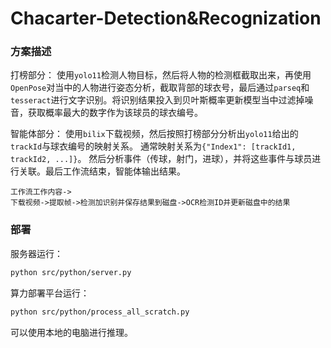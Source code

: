 # Chacarter-Detection&Recognization

### 方案描述

打榜部分：
使用`yolo11`检测人物目标，然后将人物的检测框截取出来，再使用`OpenPose`对当中的人物进行姿态分析，截取背部的球衣号，最后通过`parseq`和`tesseract`进行文字识别。将识别结果投入到贝叶斯概率更新模型当中过滤掉噪音，获取概率最大的数字作为该球员的球衣编号。

智能体部分：
使用`bilix`下载视频，然后按照打榜部分分析出`yolo11`给出的`trackId`与球衣编号的映射关系。
通常映射关系为`{"Index1": [trackId1, trackId2, ...]}`。
然后分析事件（传球，射门，进球），并将这些事件与球员进行关联。最后工作流结束，智能体输出结果。

```
工作流工作内容->
下载视频->提取帧->检测加识别并保存结果到磁盘->OCR检测ID并更新磁盘中的结果
```

### 部署
服务器运行：
```bash
python src/python/server.py
```

算力部署平台运行：
```bash
python src/python/process_all_scratch.py
```

可以使用本地的电脑进行推理。
